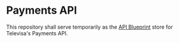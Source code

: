 # Payments API

This repository shall serve temporarily as the [API Blueprint][1] store for Televisa's Payments API.

[1]: https://apiblueprint.org/
